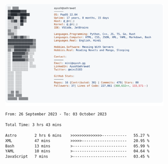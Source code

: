<a href="https://github.com/AyushSehrawat/AyushSehrawat">
  <picture>
    <source media="(prefers-color-scheme: dark)" srcset="https://raw.githubusercontent.com/AyushSehrawat/AyushSehrawat/main/dark_mode.svg">
    <img alt="Andrew Grant's GitHub Profile README" src="https://raw.githubusercontent.com/AyushSehrawat/AyushSehrawat/main/light_mode.svg">
  </picture>
</a>

<!--START_SECTION:waka-->

```txt
From: 26 September 2023 - To: 03 October 2023

Total Time: 3 hrs 43 mins

Astro        2 hrs 6 mins    >>>>>>>>>>>>>>-----------   55.27 %
XML          47 mins         >>>>>--------------------   20.95 %
Bash         13 mins         >------------------------   05.99 %
YAML         10 mins         >------------------------   04.64 %
JavaScript   7 mins          >------------------------   03.45 %
```

<!--END_SECTION:waka-->
